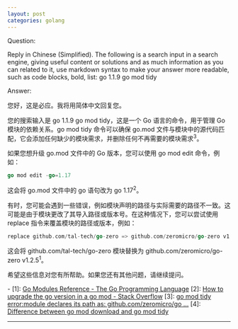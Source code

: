 ```yaml
---
layout: post
categories: golang
---
```

Question:

Reply in Chinese (Simplified).
The following is a search input in a search engine, giving useful content or solutions and as much information as you can related to it, use markdown syntax to make your answer more readable, such as code blocks, bold, list:
go 1.1.9 go mod tidy

Answer:

您好，这是必应。我将用简体中文回复您。

您的搜索输入是 go 1.1.9 go mod tidy，这是一个 Go 语言的命令，用于管理 Go 模块的依赖关系。go mod tidy 命令可以确保 go.mod 文件与模块中的源代码匹配，它会添加任何缺少的模块需求，并删除任何不再需要的模块需求<sup>3</sup>。

如果您想升级 go.mod 文件中的 Go 版本，您可以使用 go mod edit 命令，例如：

```go
go mod edit -go=1.17
```

这会将 go.mod 文件中的 go 语句改为 go 1.17<sup>2</sup>。

有时，您可能会遇到一些错误，例如模块声明的路径与实际需要的路径不一致。这可能是由于模块更改了其导入路径或版本号。在这种情况下，您可以尝试使用 replace 指令来覆盖模块的路径或版本，例如：

```go
replace github.com/tal-tech/go-zero => github.com/zeromicro/go-zero v1.2.5
```

这会将 github.com/tal-tech/go-zero 模块替换为 github.com/zeromicro/go-zero v1.2.5<sup>1</sup>。

希望这些信息对您有所帮助。如果您还有其他问题，请继续提问。

\-
\[1]: [Go Modules Reference - The Go Programming Language](https://go.dev/ref/mod)
\[2]: [How to upgrade the go version in a go mod - Stack Overflow](https://stackoverflow.com/questions/60675415/how-to-upgrade-the-go-version-in-a-go-mod)
\[3]: [go mod tidy error:module declares its path as: github.com/zeromicro/go ...](https://github.com/zeromicro/go-zero/issues/1515)
\[4]: [Difference between go mod download and go mod tidy](https://stackoverflow.com/questions/71495619/difference-between-go-mod-download-and-go-mod-tidy)

<hr/>

